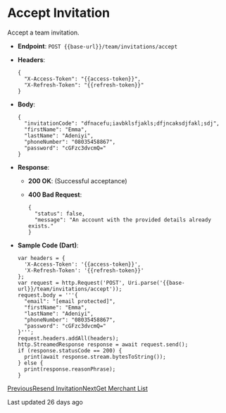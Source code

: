 # Accept Invitation

Accept a team invitation.

*   **Endpoint**: `POST {{base-url}}/team/invitations/accept`
    
*   **Headers**:

    ```
    {
      "X-Access-Token": "{{access-token}}",
      "X-Refresh-Token": "{{refresh-token}}"
    }
    ```
    
*   **Body**:

    ```
    {
      "invitationCode": "dfnacefu;iavbklsfjakls;dfjncaksdjfakl;sdj",
      "firstName": "Emma",
      "lastName": "Adeniyi",
      "phoneNumber": "08035458867",
      "password": "cGFzc3dvcmQ="
    }
    ```
    
*   **Response**:
    
    *   **200 OK**: (Successful acceptance)
        
    *   **400 Bad Request**:

        ```
        {
          "status": false,
          "message": "An account with the provided details already exists."
        }
        ```
        
    
*   **Sample Code (Dart)**:

    ```
    var headers = {
      'X-Access-Token': '{{access-token}}',
      'X-Refresh-Token': '{{refresh-token}}'
    };
    var request = http.Request('POST', Uri.parse('{{base-url}}/team/invitations/accept'));
    request.body = '''{
      "email": "[email protected]",
      "firstName": "Emma",
      "lastName": "Adeniyi",
      "phoneNumber": "08035458867",
      "password": "cGFzc3dvcmQ="
    }''';
    request.headers.addAll(headers);
    http.StreamedResponse response = await request.send();
    if (response.statusCode == 200) {
      print(await response.stream.bytesToString());
    } else {
      print(response.reasonPhrase);
    }
    ```
    

[PreviousResend Invitation](/xpress-wallet-api/merchant/team/resend-invitation)[NextGet Merchant List](/xpress-wallet-api/merchant/team/get-merchant-list)

Last updated 26 days ago